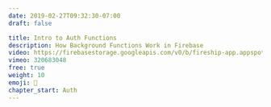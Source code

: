 ```yaml
---
date: 2019-02-27T09:32:30-07:00
draft: false

title: Intro to Auth Functions
description: How Background Functions Work in Firebase
video: https://firebasestorage.googleapis.com/v0/b/fireship-app.appspot.com/o/courses%2Fcloud-functions-master-course%2F3-background-intro.mp4?alt=media&token=92687974-d5a2-4255-9233-b725581c2888
vimeo: 320683048
free: true
weight: 10
emoji: 👯
chapter_start: Auth 
---
```


